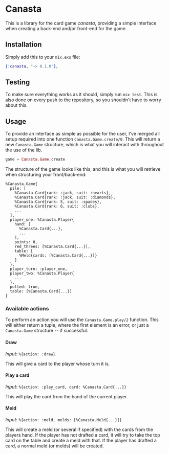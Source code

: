 # Canasta

This is a library for the card game _canasta_, providing a simple interface when
creating a back-end and/or front-end for the game.

## Installation

Simply add this to your `mix.exs` file:

```elixir
{:canasta, "~> 0.1.0"},
```

## Testing

To make sure everything works as it should, simply run `mix test`. This is also
done on every push to the repository, so you shouldn't have to worry about this.

## Usage

To provide an interface as simple as possible for the user, I've merged all
setup required into one function `Canasta.Game.create/0`. This will return a new
`Canasta.Game` structure, which is what you will interact with throughout the
use of the lib.

```elixir
game = Canasta.Game.create
```

The structure of the game looks like this, and this is what you will retrieve
when structuring your front/back-end:

```
%Canasta.Game{
  pile: [
    %Canasta.Card{rank: :jack, suit: :hearts},
    %Canasta.Card{rank: :jack, suit: :diamonds},
    %Canasta.Card{rank: 5, suit: :spades},
    %Canasta.Card{rank: 6, suit: :clubs},
    ...
  ],
  player_one: %Canasta.Player{
    hand: [
      %Canasta.Card{...},
      ...
    ],
    points: 0,
    red_threes: [%Canasta.Card{...}],
    table: [
      %Meld{cards: [%Canasta.Card{...}]}
    ]
  },
  player_turn: :player_one,
  player_two: %Canasta.Player{
    ...
  },
  pulled: true,
  table: [%Canasta.Card{...}]
}
```

### Available actions

To perform an action you will use the `Canasta.Game.play/2` function. This will
either return a tuple, where the first element is an error, or just a
`Canasta.Game` structure -- if successful.

#### Draw

_Input_: `%{action: :draw}`.

This will give a card to the player whose turn it is.

#### Play a card

_Input_: `%{action: :play_card, card: %Canasta.Card{...}}`

This will play the card from the hand of the current player.

#### Meld

_Input_: `%{action: :meld, melds: [%Canasta.Meld{...}]}`

This will create a meld (or several if specified) with the cards from the
players hand. If the player has not drafted a card, it will try to take the top
card on the table and create a meld with that. If the player has drafted a card,
a normal meld (or melds) will be created.
